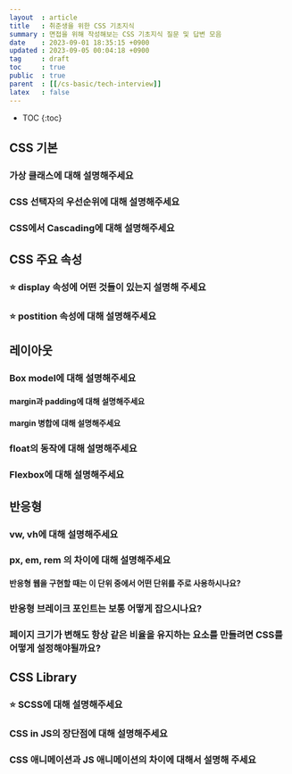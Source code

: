 ```yaml
---
layout  : article
title   : 취준생을 위한 CSS 기초지식 
summary : 면접을 위해 작성해보는 CSS 기초지식 질문 및 답변 모음
date    : 2023-09-01 18:35:15 +0900
updated : 2023-09-05 00:04:18 +0900
tag     : draft
toc     : true
public  : true
parent  : [[/cs-basic/tech-interview]]
latex   : false
---
```

* TOC
{:toc}

## CSS 기본

### 가상 클래스에 대해 설명해주세요

### CSS 선택자의 우선순위에 대해 설명해주세요

### CSS에서 Cascading에 대해 설명해주세요

## CSS 주요 속성

### ⭐ display 속성에 어떤 것들이 있는지 설명해 주세요

### ⭐ postition 속성에 대해 설명해주세요

## 레이아웃

### Box model에 대해 설명해주세요

#### margin과 padding에 대해 설명해주세요

#### margin 병합에 대해 설명해주세요

### float의 동작에 대해 설명해주세요

### Flexbox에 대해 설명해주세요

## 반응형

### vw, vh에 대해 설명해주세요

### px, em, rem 의 차이에 대해 설명해주세요

#### 반응형 웹을 구현할 때는 이 단위 중에서 어떤 단위를 주로 사용하시나요?

### 반응형 브레이크 포인트는 보통 어떻게 잡으시나요?

### 페이지 크기가 변해도 항상 같은 비율을 유지하는 요소를 만들려면 CSS를 어떻게 설정해야될까요?

## CSS Library

### ⭐ SCSS에 대해 설명해주세요

### CSS in JS의 장단점에 대해 설명해주세요

### CSS 애니메이션과 JS 애니메이션의 차이에 대해서 설명해 주세요
